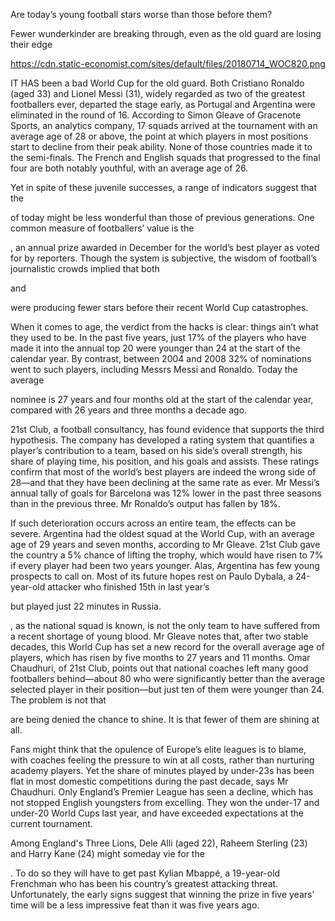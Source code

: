Are today’s young football stars worse than those before them?

Fewer wunderkinder are breaking through, even as the old guard are losing their edge

https://cdn.static-economist.com/sites/default/files/20180714_WOC820.png

IT HAS been a bad World Cup for the old guard. Both Cristiano Ronaldo (aged 33) and Lionel Messi (31), widely regarded as two of the greatest footballers ever, departed the stage early, as Portugal and Argentina were eliminated in the round of 16. According to Simon Gleave of Gracenote Sports, an analytics company, 17 squads arrived at the tournament with an average age of 28 or above, the point at which players in most positions start to decline from their peak ability. None of those countries made it to the semi-finals. The French and English squads that progressed to the final four are both notably youthful, with an average age of 26.

Yet in spite of these juvenile successes, a range of indicators suggest that the 

 of today might be less wonderful than those of previous generations. One common measure of footballers’ value is the 

, an annual prize awarded in December for the world’s best player as voted for by reporters. Though the system is subjective, the wisdom of football’s journalistic crowds implied that both 

 and 

 were producing fewer stars before their recent World Cup catastrophes.

When it comes to age, the verdict from the hacks is clear: things ain’t what they used to be. In the past five years, just 17% of the players who have made it into the annual top 20 were younger than 24 at the start of the calendar year. By contrast, between 2004 and 2008 32% of nominations went to such players, including Messrs Messi and Ronaldo. Today the average 

 nominee is 27 years and four months old at the start of the calendar year, compared with 26 years and three months a decade ago.

21st Club, a football consultancy, has found evidence that supports the third hypothesis. The company has developed a rating system that quantifies a player’s contribution to a team, based on his side’s overall strength, his share of playing time, his position, and his goals and assists. These ratings confirm that most of the world’s best players are indeed the wrong side of 28—and that they have been declining at the same rate as ever. Mr Messi’s annual tally of goals for Barcelona was 12% lower in the past three seasons than in the previous three. Mr Ronaldo’s output has fallen by 18%.

If such deterioration occurs across an entire team, the effects can be severe. Argentina had the oldest squad at the World Cup, with an average age of 29 years and seven months, according to Mr Gleave. 21st Club gave the country a 5% chance of lifting the trophy, which would have risen to 7% if every player had been two years younger. Alas, Argentina has few young prospects to call on. Most of its future hopes rest on Paulo Dybala, a 24-year-old attacker who finished 15th in last year’s 

 but played just 22 minutes in Russia.

, as the national squad is known, is not the only team to have suffered from a recent shortage of young blood. Mr Gleave notes that, after two stable decades, this World Cup has set a new record for the overall average age of players, which has risen by five months to 27 years and 11 months. Omar Chaudhuri, of 21st Club, points out that national coaches left many good footballers behind—about 80 who were significantly better than the average selected player in their position—but just ten of them were younger than 24. The problem is not that 

 are being denied the chance to shine. It is that fewer of them are shining at all.

Fans might think that the opulence of Europe’s elite leagues is to blame, with coaches feeling the pressure to win at all costs, rather than nurturing academy players. Yet the share of minutes played by under-23s has been flat in most domestic competitions during the past decade, says Mr Chaudhuri. Only England’s Premier League has seen a decline, which has not stopped English youngsters from excelling. They won the under-17 and under-20 World Cups last year, and have exceeded expectations at the current tournament.

Among England's Three Lions, Dele Alli (aged 22), Raheem Sterling (23) and Harry Kane (24) might someday vie for the 

. To do so they will have to get past Kylian Mbappé, a 19-year-old Frenchman who has been his country’s greatest attacking threat. Unfortunately, the early signs suggest that winning the prize in five years’ time will be a less impressive feat than it was five years ago.